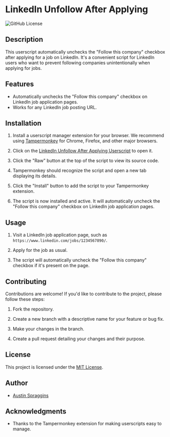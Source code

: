 # LinkedIn Unfollow After Applying

![GitHub License](https://img.shields.io/github/license/your-username/linkedin-unfollow-after-applying)

## Description

This userscript automatically unchecks the "Follow this company" checkbox after applying for a job on LinkedIn. It's a convenient script for LinkedIn users who want to prevent following companies unintentionally when applying for jobs.

## Features

- Automatically unchecks the "Follow this company" checkbox on LinkedIn job application pages.
- Works for any LinkedIn job posting URL.

## Installation

1. Install a userscript manager extension for your browser. We recommend using [Tampermonkey](https://www.tampermonkey.net/) for Chrome, Firefox, and other major browsers.

2. Click on the [LinkedIn Unfollow After Applying Userscript](userscript.js) to open it.

3. Click the "Raw" button at the top of the script to view its source code.

4. Tampermonkey should recognize the script and open a new tab displaying its details.

5. Click the "Install" button to add the script to your Tampermonkey extension.

6. The script is now installed and active. It will automatically uncheck the "Follow this company" checkbox on LinkedIn job application pages.

## Usage

1. Visit a LinkedIn job application page, such as `https://www.linkedin.com/jobs/1234567890/`.

2. Apply for the job as usual.

3. The script will automatically uncheck the "Follow this company" checkbox if it's present on the page.

## Contributing

Contributions are welcome! If you'd like to contribute to the project, please follow these steps:

1. Fork the repository.

2. Create a new branch with a descriptive name for your feature or bug fix.

3. Make your changes in the branch.

4. Create a pull request detailing your changes and their purpose.

## License

This project is licensed under the [MIT License](LICENSE).

## Author

- [Austin Spraggins](https://github.com/your-username)

## Acknowledgments

- Thanks to the Tampermonkey extension for making userscripts easy to manage.
